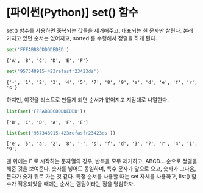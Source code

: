 # [파이썬(Python)] set() 함수
set() 함수를 사용하면 중복되는 값들을 제거해주고, 대표되는 한 문자만 살린다. 본래 가지고 있던 순서는 없어지고, sorted 를 수행해서 정렬을 하게 된다.


```python
set('FFFABBBCDDDDEDED')
```




    {'A', 'B', 'C', 'D', 'E', 'F'}




```python
set('957348915-423refasfr23423ds')
```




    {'-', '1', '2', '3', '4', '5', '7', '8', '9', 'a', 'd', 'e', 'f', 'r', 's'}



하지만, 이것을 리스트로 만들게 되면 순서가 없어지고 지맘대로 나열한다.


```python
list(set('FFFABBBCDDDDEDED'))
```




    ['B', 'C', 'D', 'A', 'F', 'E']




```python
list(set('957348915-423refasfr23423ds'))
```




    ['e', '5', 'a', '2', '8', '-', 's', 'f', 'd', '3', '7', 'r', '4', '1', '9']



맨 위에는 F 로 시작하는 문자열의 경우, 반복을 모두 제거하고, ABCD... 순으로 정렬을 해준 것을 보여준다. 숫자를 넣어도 동일하며, 특수 문자가 앞으로 오고, 숫자가 그다음, 문자가 숫자 뒤로 가는 것 같다. 특정 순서를 사용할 때는 set 자체를 사용하고, list() 함수가 적용되었을 때에는 순서는 램덤이라는 점을 명심하자.
